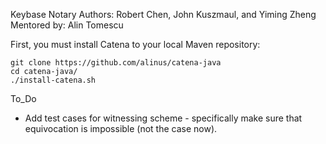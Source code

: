 Keybase Notary
Authors: Robert Chen, John Kuszmaul, and Yiming Zheng
Mentored by: Alin Tomescu

First, you must install Catena to your local Maven repository:

	git clone https://github.com/alinus/catena-java
	cd catena-java/
	./install-catena.sh

To_Do

- Add test cases for witnessing scheme - specifically make sure that
  equivocation is impossible (not the case now).